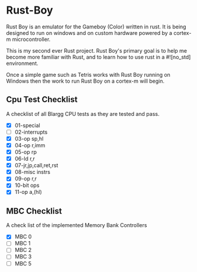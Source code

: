 # Rust-Boy
Rust Boy is an emulator for the Gameboy (Color) written in rust.  It is being designed to run on windows and on custom hardware powered by a cortex-m microcontroller.

This is my second ever Rust project.  Rust Boy's primary goal is to help me become more familiar with Rust, and to learn how to use rust in a #![no_std] environment.  

Once a simple game such as Tetris works with Rust Boy running on Windows then the work to run Rust Boy on a cortex-m will begin.  

## Cpu Test Checklist
A checklist of all Blargg CPU tests as they are tested and pass.

- [X] 01-special
- [ ] 02-interrupts
- [X] 03-op sp,hl
- [X] 04-op r,imm
- [X] 05-op rp
- [X] 06-ld r,r
- [X] 07-jr,jp,call,ret,rst
- [X] 08-misc instrs
- [X] 09-op r,r
- [X] 10-bit ops
- [X] 11-op a,(hl)

## MBC Checklist
A check list of the implemented Memory Bank Controllers
- [X] MBC 0
- [ ] MBC 1
- [ ] MBC 2
- [ ] MBC 3
- [ ] MBC 5